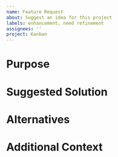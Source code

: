 ```yaml
---
name: Feature Request
about: Suggest an idea for this project
labels: enhancement, need refinement
assignees: ''
project: Kanban
---
```


# Purpose

<!-- Write why this feature should be made -->

# Suggested Solution

<!-- How would you like to see this problem solved? -->

# Alternatives

<!-- Write here if you have any alternatives that could be considered -->

# Additional Context

<!-- If there's any additional context that would be useful, write it here -->